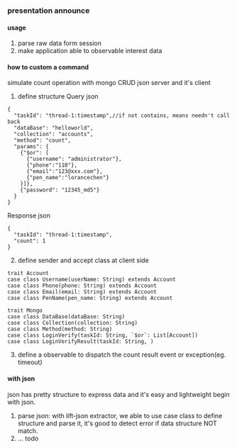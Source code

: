 ### presentation announce
#### usage
1. parse raw data form session
2. make application able to observable interest data

#### how to custom a command
simulate count operation with mongo CRUD json server and it's client
1. define structure Query json
```
{
  "taskId": "thread-1:timestamp",//if not contains, means needn't call back
  "dataBase": "helloworld",
  "collection": "accounts",
  "method": "count",
  "params": {
    {"$or": [
      {"username": "administrator"},
      {"phone":"110"},
      {"email":"123@xxx.com"},
      {"pen_name":"lorancechen"}
    }]},
    {"password": "12345_md5"}
  }
}
```
Response json
```
{
  "taskId": "thread-1:timestamp",
  "count": 1
}
```
2. define sender and accept class at client side
 ```
 trait Account
 case class Username(userName: String) extends Account
 case class Phone(phone: String) extends Account
 case class Email(email: String) extends Account
 case class PenName(pen_name: String) extends Account
 
 trait Mongo
 case class DataBase(dataBase: String)
 case class Collection(collection: String)
 case class Method(method: String)
 case class LoginVerify(taskId: String, `$or`: List[Account])
 case class LoginVerifyResult(taskId: String, )
 ```
3. define a observable to dispatch the count result event or exception(eg. timeout)

#### with json
 json has pretty structure to express data and it's easy and lightweight begin with json.
 
 1. parse json:
 with lift-json extractor, we able to use case class to define structure and parse it,
 it's good to detect error if data structure NOT match.
 2. ... todo
 